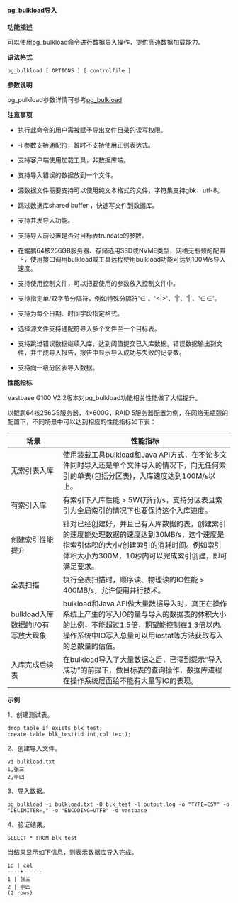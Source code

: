 #### pg_bulkload导入

**功能描述**

可以使用pg_bulkload命令进行数据导入操作，提供高速数据加载能力。

**语法格式**

```
pg_bulkload [ OPTIONS ] [ controlfile ]
```

**参数说明**

pg_pulkload参数详情可参考<a href="https://ossc-db.github.io/pg_bulkload/pg_bulkload.html">pg_bulkload</a>

**注意事项**

- 执行此命令的用户需被赋予导出文件目录的读写权限。
- -i 参数支持通配符，暂时不支持使用正则表达式。

- 支持客户端使用加载工具，非数据库端。
- 支持导入错误的数据放到一个文件。
- 源数据文件需要支持可以使用纯文本格式的文件，字符集支持gbk、utf-8。
- 跳过数据库shared buffer ，快速写文件到数据库。
- 支持并发导入功能。
- 支持导入前设置是否对目标表truncate的参数。
- 在鲲鹏64核256GB服务器、存储选用SSD或NVME类型，网络无瓶颈的配置下，使用接口调用bulkload或工具远程使用bulkload功能可达到100M/s导入速度。
- 支持使用控制文件，可以把要使用的参数放入控制文件中。
- 支持指定单/双字节分隔符，例如特殊分隔符'∈'、'<|>'、'$|$'、'|'、'∈∈'。
- 支持为每个日期、时间字段指定格式。
- 选择源文件支持通配符导入多个文件至一个目标表。
- 支持跳过错误数据继续入库，达到阈值提交已入库数据。错误数据输出到文件，并生成导入报告，报告中显示导入成功与失败的记录数。
- 支持向一级分区表导入数据。

**性能指标**

Vastbase G100 V2.2版本对pg_bulkload功能相关性能做了大幅提升。

以鲲鹏64核256GB服务器，4*600G，RAID 5服务器配置为例，在网络无瓶颈的配置下，不同场景中可以达到相应的性能指标如下表：

| 场景                              | 性能指标                                                     |
| --------------------------------- | ------------------------------------------------------------ |
| 无索引表入库                      | 使用装载工具bulkload和Java API方式，在不论多文件同时导入还是单个文件导入的情况下，向无任何索引的单表(包括分区表)，入库速度达到100M/s以上。 |
| 有索引入库                        | 有索引下入库性能 > 5W(万行)/s，支持分区表且索引为全局索引的情况下也要保持这个入库速度。 |
| 创建索引性能提升                  | 针对已经创建好，并且已有入库数据的表，创建索引的速度能处理数据的速度达到30MB/s，这个速度是指索引体积的大小/创建索引的消耗时间。例如索引体积大小为300M，10秒内可以完成索引创建，即可满足要求。 |
| 全表扫描                          | 执行全表扫描时，顺序读、物理读的IO性能 > 400MB/s，允许使用并行技术。 |
| bulkload入库数据的I/O有写放大现象 | bulkload和Java API做大量数据导入时，真正在操作系统上产生的写入IO的量与导入的数据表的体积大小的比例，不能超过1.5倍，期望能控制在1.3倍以内。操作系统中IO写入总量可以用iostat等方法获取写入的总数量的估值。 |
| 入库完成后读表                    | 在bulkload导入了大量数据之后，已得到提示“导入成功”的前提下，做目标表的查询操作，数据库进程在操作系统层面给不能有大量写IO的表现。 |

**示例**

1、创建测试表。

```
drop table if exists blk_test;
create table blk_test(id int,col text);
```

2、创建导入文件。

```
vi bulkload.txt
1,张三
2,李四
```

3、导入数据。

```
pg_bulkload -i bulkload.txt -O blk_test -l output.log -o "TYPE=CSV" -o "DELIMITER=," -o "ENCODING=UTF8" -d vastbase
```

4、验证结果。

```
SELECT * FROM blk_test
```

当结果显示如下信息，则表示数据库导入完成。

```
id | col
----+------
1 | 张三
2 | 李四
(2 rows)
```

